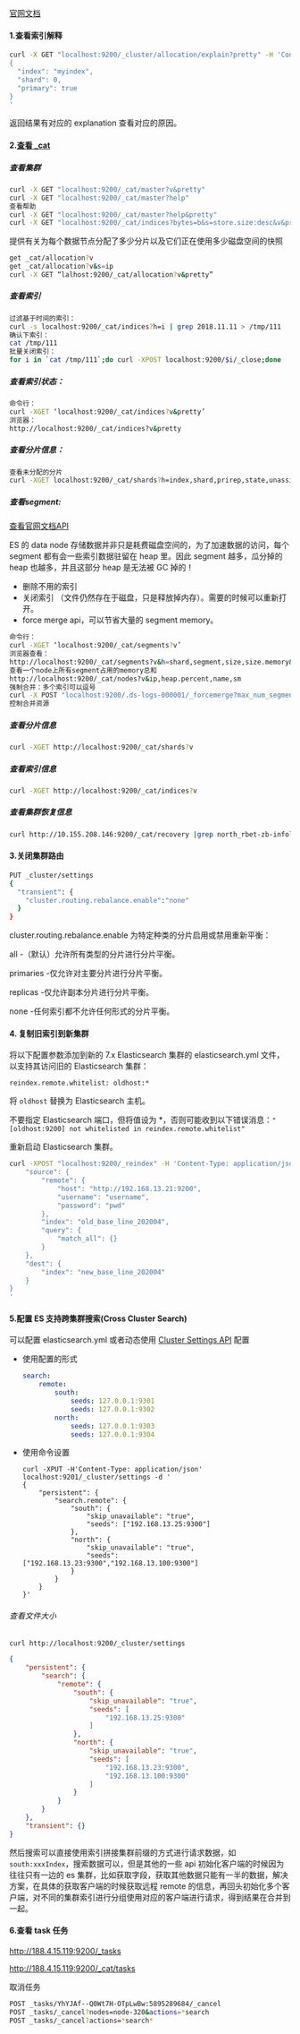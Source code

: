[官网文档](https://www.elastic.co/guide/en/elasticsearch/reference/5.5/cluster-allocation-explain.html)

#### 1.查看索引解释

```sh
curl -X GET "localhost:9200/_cluster/allocation/explain?pretty" -H 'Content-Type: application/json' -d'
{
  "index": "myindex",
  "shard": 0,
  "primary": true
}
'

```

返回结果有对应的 explanation 查看对应的原因。

#### 2.[查看 _cat](https://www.elastic.co/guide/en/elasticsearch/reference/7.9/cat.html)

##### 查看集群

```sh
curl -X GET "localhost:9200/_cat/master?v&pretty"
curl -X GET "localhost:9200/_cat/master?help"
查看帮助
curl -X GET "localhost:9200/_cat/master?help&pretty"
curl -X GET "localhost:9200/_cat/indices?bytes=b&s=store.size:desc&v&pretty"
```


 提供有关为每个数据节点分配了多少分片以及它们正在使用多少磁盘空间的快照

   ```sh
get _cat/allocation?v
get _cat/allocation?v&s=ip
curl -X GET “lalhost:9200/_cat/allocation?v&pretty”
   ```

#####  查看索引

```sh
过滤基于时间的索引：
curl -s localhost:9200/_cat/indices?h=i | grep 2018.11.11 > /tmp/111
确认下索引：
cat /tmp/111
批量关闭索引：
for i in `cat /tmp/111`;do curl -XPOST localhost:9200/$i/_close;done
```

##### 查看索引状态：

```sh
命令行：
curl -XGET ‘localhost:9200/_cat/indices?v&pretty’
浏览器：
http://localhost:9200/_cat/indices?v&pretty
```

##### 查看分片信息：

```sh
查看未分配的分片
curl -XGET localhost:9200/_cat/shards?h=index,shard,prirep,state,unassigned.reason|grep UNASSIGNED
```



##### 查看segment:

[查看官网文档API](https://www.elastic.co/guide/en/elasticsearch/reference/7.9/indices-forcemerge.html)

ES 的 data node 存储数据并非只是耗费磁盘空间的，为了加速数据的访问，每个 segment 都有会一些索引数据驻留在 heap 里。因此 segment 越多，瓜分掉的 heap 也越多，并且这部分 heap 是无法被 GC 掉的！

- 删除不用的索引
- 关闭索引 （文件仍然存在于磁盘，只是释放掉内存）。需要的时候可以重新打开。
- force merge api，可以节省大量的 segment memory。

```sh
命令行：
curl -XGET ‘localhost:9200/_cat/segments?v’
浏览器查看：
http://localhost:9200/_cat/segments?v&h=shard,segment,size,size.memory&s=size:desc
查看一个node上所有segment占用的memory总和
http://localhost:9200/_cat/nodes?v&ip,heap.percent,name,sm
强制合并：多个索引可以逗号
curl -X POST "localhost:9200/.ds-logs-000001/_forcemerge?max_num_segments=1&pretty"
控制合并资源


```

##### 查看分片信息

```sh
curl -XGET http://localhost:9200/_cat/shards?v
```

##### 查看索引信息

```sh
curl -XGET http://localhost:9200/_cat/indices?v
```

##### 查看集群恢复信息

```sh
curl http://10.155.208.146:9200/_cat/recovery |grep north_rbet-zb-infolog2_2020w50
```

#### 3.关闭集群路由

```sh
PUT _cluster/settings
{
  "transient": {
    "cluster.routing.rebalance.enable":"none"
  }
}
```

cluster.routing.rebalance.enable
为特定种类的分片启用或禁用重新平衡：

all -（默认）允许所有类型的分片进行分片平衡。

primaries -仅允许对主要分片进行分片平衡。

replicas -仅允许副本分片进行分片平衡。

none -任何索引都不允许任何形式的分片平衡。



#### 4. 复制旧索引到新集群

将以下配置参数添加到新的 7.x Elasticsearch 集群的 elasticsearch.yml 文件，以支持其访问旧的 Elasticsearch 集群：

```
reindex.remote.whitelist: oldhost:*
```

将 `oldhost` 替换为 Elasticsearch 主机。

不要指定 Elasticsearch 端口，但将值设为 *，否则可能收到以下错误消息：`"[oldhost:9200] not whitelisted in reindex.remote.whitelist"`

重新启动 Elasticsearch 集群。

```sh
curl -XPOST "localhost:9200/_reindex" -H 'Content-Type: application/json' -d '{
    "source": {
        "remote": {
            "host": "http://192.168.13.21:9200",
            "username": "username",
            "password": "pwd"
        },
        "index": "old_base_line_202004",
        "query": {
            "match_all": {}
        }
    },
    "dest": {
        "index": "new_base_line_202004"
    }
}
'
```



#### 5.配置 ES 支持跨集群搜索(Cross Cluster Search)

可以配置 elasticsearch.yml 或者动态使用 [Cluster Settings API](https://www.elastic.co/guide/en/elasticsearch/reference/6.0/cluster-update-settings.html) 配置

- 使用配置的形式

  ```yml
  search:
      remote:
          south:
              seeds: 127.0.0.1:9301
              seeds: 127.0.0.1:9302
          north:
              seeds: 127.0.0.1:9303
              seeds: 127.0.0.1:9304
  ```

- 使用命令设置

  ```shell
  curl -XPUT -H'Content-Type: application/json' localhost:9201/_cluster/settings -d '
  {
      "persistent": {
          "search.remote": {
              "south": {
                  "skip_unavailable": "true",
                  "seeds": ["192.168.13.25:9300"]
              },
              "north": {
                  "skip_unavailable": "true",
                  "seeds": ["192.168.13.23:9300","192.168.13.100:9300"]
              }
          }
      }
  }'
  ```



###### 查看文件大小

```sh
curl http://localhost:9200/_cluster/settings
```

```json
{
    "persistent": {
        "search": {
            "remote": {
                "south": {
                    "skip_unavailable": "true",
                    "seeds": [
                        "192.168.13.25:9300"
                    ]
                },
                "north": {
                    "skip_unavailable": "true",
                    "seeds": [
                        "192.168.13.23:9300",
                        "192.168.13.100:9300"
                    ]
                }
            }
        }
    },
    "transient": {}
}
```

然后搜索可以直接使用索引拼接集群前缀的方式进行请求数据，如`south:xxxIndex`，搜索数据可以，但是其他的一些 api 初始化客户端的时候因为往往只有一边的 es 集群，比如获取字段，获取其他数据只能有一半的数据，解决方案，在具体的获取客户端的时候获取远程 remote 的信息，再回头初始化多个客户端，对不同的集群索引进行分组使用对应的客户端进行请求，得到结果在合并到一起。

#### 6.查看 task 任务

http://188.4.15.119:9200/_tasks

http://188.4.15.119:9200/_cat/tasks

取消任务

```sh
POST _tasks/YhYJAf--Q0Wt7H-OTpLwBw:5895289684/_cancel
POST _tasks/_cancel?nodes=node-320&actions=*search
POST _tasks/_cancel?actions=*search*
```


